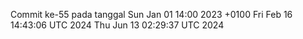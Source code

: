 Commit ke-55 pada tanggal Sun Jan 01 14:00 2023 +0100
Fri Feb 16 14:43:06 UTC 2024
Thu Jun 13 02:29:37 UTC 2024
